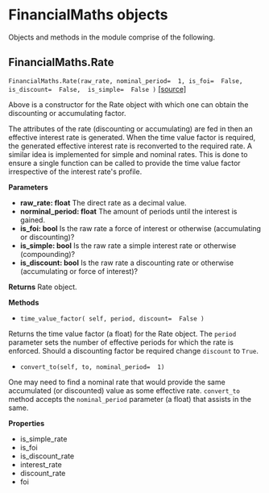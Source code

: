 # FinancialMaths objects 
Objects and methods in the module comprise of the following.

## FinancialMaths.Rate 

`FinancialMaths.Rate(raw_rate, nominal_period=  1, is_foi=  False,  is_discount=  False,  is_simple=  False )` [[source]](https://github.com/murigibrian/FinancialMaths/blob/main/src/FinancialMaths_murigibrian/InterestRates.py)

Above is a constructor for the Rate object with which one can obtain the discounting or accumulating factor. 

The attributes of the rate (discounting or accumulating) are fed in then an effective interest rate is generated. When the time value factor is required, the generated effective interest rate is reconverted to the required rate.  A similar idea is implemented for simple and nominal rates. This is done to ensure a single function can be called to provide the time value factor irrespective of the interest rate's profile. 

**Parameters**
- **raw_rate: float** 
The direct rate as a decimal value.  
- **norminal_period: float**
The amount of periods until the interest is gained. 
- **is_foi: bool**
Is the raw rate a force of interest or otherwise (accumulating or discounting)?
- **is_simple: bool**
Is the raw rate a simple interest rate or otherwise (compounding)?
- **is_discount: bool**
Is the raw rate a discounting rate or otherwise (accumulating or force of interest)?

**Returns**
Rate object. 

**Methods**
* `time_value_factor( self, period, discount=  False )`

Returns the time value factor (a float) for the Rate object. The `period` parameter sets the number of effective periods for which the rate is enforced. Should a discounting factor be required change `discount` to `True`.
* `convert_to(self, to, nominal_period=  1)`

One may need to find a nominal rate that would provide the same accumulated (or discounted) value as some effective rate. `convert_to` method accepts the `nominal_period` parameter (a float) that assists in the same.

**Properties**
* is_simple_rate 
* is_foi
* is_discount_rate 
* interest_rate 
* discount_rate
* foi 
